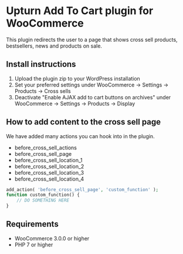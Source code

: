 # Upturn Add To Cart plugin for WooCommerce
This plugin redirects the user to a page that shows cross sell products, bestsellers, news and products on sale.

## Install instructions
1. Upload the plugin zip to your WordPress installation
2. Set your preferred settings under WooCommerce -> Settings -> Products -> Cross sells
3. Deactivate "Enable AJAX add to cart buttons on archives" under WooCommerce -> Settings -> Products -> Display

## How to add content to the cross sell page
We have added many actions you can hook into in the plugin.

- before_cross_sell_actions
- before_cross_sell_page
- before_cross_sell_location_1
- before_cross_sell_location_2
- before_cross_sell_location_3
- before_cross_sell_location_4

```php
add_action( 'before_cross_sell_page', 'custom_function' );
function custom_function() {
    // DO SOMETHING HERE
}
```

## Requirements
- WooCommerce 3.0.0 or higher
- PHP 7 or higher